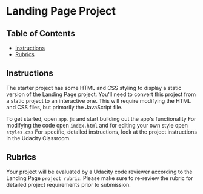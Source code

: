 # Landing Page Project

## Table of Contents

* [Instructions](#instructions)
* [Rubrics](#Rubrics)

## Instructions

The starter project has some HTML and CSS styling to display a static version of the Landing Page project. You'll need to convert this project from a static project to an interactive one. This will require modifying the HTML and CSS files, but primarily the JavaScript file.

To get started, open `app.js` and start building out the app's functionality
For modifying the code open `index.html` and for editing your own style open `styles.css`
For specific, detailed instructions, look at the project instructions in the Udacity Classroom.

## Rubrics
Your project will be evaluated by a Udacity code reviewer according to the Landing Page `project rubric`. Please make sure to re-review the rubric for detailed project requirements prior to submission.